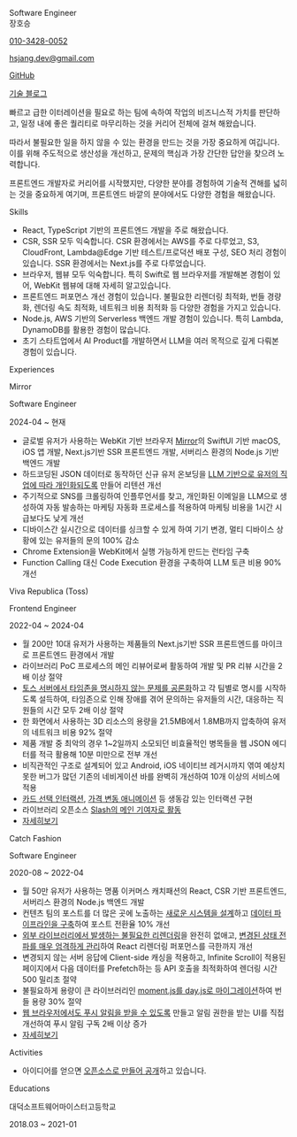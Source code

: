 <p className="title">Software Engineer<br/>장호승</p>

<div className="info">
  <p><a href="sms:010-3428-0052">010-3428-0052</a></p>
  <p><a href="mailto:hsjang.dev@gmail.com">hsjang.dev@gmail.com</a></p>
  <p><a href="https://github.com/hoseungme">GitHub</a></p>
  <p><a href="https://blog.hoseung.me">기술 블로그</a></p>
</div>

빠르고 급한 이터레이션을 필요로 하는 팀에 속하여 작업의 비즈니스적 가치를 판단하고, 일정 내에 좋은 퀄리티로 마무리하는 것을 커리어 전체에 걸쳐 해왔습니다.

따라서 불필요한 일을 하지 않을 수 있는 환경을 만드는 것을 가장 중요하게 여깁니다. 이를 위해 주도적으로 생산성을 개선하고, 문제의 핵심과 가장 간단한 답안을 찾으려 노력합니다.

프론트엔드 개발자로 커리어를 시작했지만, 다양한 분야를 경험하여 기술적 견해를 넓히는 것을 중요하게 여기며, 프론트엔드 바깥의 분야에서도 다양한 경험을 해왔습니다.

<p className="title">Skills</p>

- React, TypeScript 기반의 프론트엔드 개발을 주로 해왔습니다.
- CSR, SSR 모두 익숙합니다. CSR 환경에서는 AWS를 주로 다루었고, S3, CloudFront, Lambda@Edge 기반 테스트/프로덕션 배포 구성, SEO 처리 경험이 있습니다. SSR 환경에서는 Next.js를 주로 다루었습니다.
- 브라우저, 웹뷰 모두 익숙합니다. 특히 Swift로 웹 브라우저를 개발해본 경험이 있어, WebKit 웹뷰에 대해 자세히 알고있습니다.
- 프론트엔드 퍼포먼스 개선 경험이 있습니다. 불필요한 리렌더링 최적화, 번들 경량화, 렌더링 속도 최적화, 네트워크 비용 최적화 등 다양한 경험을 가지고 있습니다.
- Node.js, AWS 기반의 Serverless 백엔드 개발 경험이 있습니다. 특히 Lambda, DynamoDB를 활용한 경험이 많습니다.
- 초기 스타트업에서 AI Product를 개발하면서 LLM을 여러 목적으로 깊게 다뤄본 경험이 있습니다.

<p className="title">Experiences</p>

<p className="experience">Mirror</p>
<p className="experience-role">Software Engineer</p>
<p className="experience-period">2024-04 ~ 현재</p>

- 글로벌 유저가 사용하는 WebKit 기반 브라우저 [Mirror](https://www.mirror.work)의 SwiftUI 기반 macOS, iOS 앱 개발, Next.js기반 SSR 프론트엔드 개발, 서버리스 환경의 Node.js 기반 백엔드 개발
- 하드코딩된 JSON 데이터로 동작하던 신규 유저 온보딩을 [LLM 기반으로 유저의 직업에 따라 개인화되도록](https://blog.hoseung.me/2025-04-13-mirror-onboading-llm) 만들어 리텐션 개선
- 주기적으로 SNS를 크롤링하여 인플루언서를 찾고, 개인화된 이메일을 LLM으로 생성하여 자동 발송하는 마케팅 자동화 프로세스를 적용하여 마케팅 비용을 1시간 시급보다도 낮게 개선
- 디바이스간 실시간으로 데이터를 싱크할 수 있게 하여 기기 변경, 멀티 디바이스 상황에 있는 유저들의 문의 100% 감소
- Chrome Extension을 WebKit에서 실행 가능하게 만드는 런타임 구축
- Function Calling 대신 Code Execution 환경을 구축하여 LLM 토큰 비용 90% 개선

<p className="experience">Viva Republica (Toss)</p>
<p className="experience-role">Frontend Engineer</p>
<p className="experience-period">2022-04 ~ 2024-04</p>

- 월 200만 10대 유저가 사용하는 제품들의 Next.js기반 SSR 프론트엔드를 마이크로 프론트엔드 환경에서 개발
- 라이브러리 PoC 프로세스의 메인 리뷰어로써 활동하여 개발 및 PR 리뷰 시간을 2배 이상 절약
- [토스 서버에서 타임존을 명시하지 않는 문제를 공론화](https://blog.hoseung.me/2023-03-23-how-to-transfer-date)하고 각 팀별로 명시를 시작하도록 설득하여, 타임존으로 인해 장애를 겪어 문의하는 유저들의 시간, 대응하는 직원들의 시간 모두 2배 이상 절약
- 한 화면에서 사용하는 3D 리소스의 용량을 21.5MB에서 1.8MB까지 압축하여 유저의 네트워크 비용 92% 절약
- 제품 개발 중 최악의 경우 1~2일까지 소모되던 비효율적인 병목들을 웹 JSON 에디터를 적극 활용해 10분 미만으로 전부 개선
- 비직관적인 구조로 설계되어 있고 Android, iOS 네이티브 레거시까지 엮여 예상치 못한 버그가 많던 기존의 네비게이션 바를 완벽히 개선하여 10개 이상의 서비스에 적용
- [카드 선택 인터랙션](https://youtu.be/LdrSjTIRh8o?feature=shared), [가격 변동 애니메이션](https://youtu.be/uxJIEwMhCb0?feature=shared) 등 생동감 있는 인터랙션 구현
- 라이브러리 오픈소스 [Slash의 메인 기여자로 활동](https://github.com/toss/slash/issues?q=involves%3Ahoseungme)
- [자세히보기](/experiences/viva-republica)

<p className="experience">Catch Fashion</p>
<p className="experience-role">Software Engineer</p>
<p className="experience-period">2020-08 ~ 2022-04</p>

- 월 50만 유저가 사용하는 명품 이커머스 캐치패션의 React, CSR 기반 프론트엔드, 서버리스 환경의 Node.js 백엔드 개발
- 컨텐츠 팀의 포스트를 더 많은 곳에 노출하는 [새로운 시스템을 설계](https://blog.hoseung.me/2022-02-06-post-system-retrospect)하고 [데이터 파이프라인을 구축](https://blog.hoseung.me/2022-02-19-dynamodb-stream-elasticsearch)하여 포스트 전환율 10% 개선
- [외부 라이브러리에서 발생하는 불필요한 리렌더링](https://blog.hoseung.me/2021-12-07-do-not-use-link)을 완전히 없애고, [변경된 상태 전파를 매우 엄격하게 관리](https://blog.hoseung.me/2021-10-09-rxjs)하여 React 리렌더링 퍼포먼스를 극한까지 개선
- 변경되지 않는 서버 응답에 Client-side 캐싱을 적용하고, Infinite Scroll이 적용된 페이지에서 다음 데이터를 Prefetch하는 등 API 호출을 최적화하여 렌더링 시간 500 밀리초 절약
- 불필요하게 용량이 큰 라이브러리인 [moment.js를 day.js로 마이그레이션](https://blog.hoseung.me/2022-03-13-dayjs-instead-of-momentjs)하여 번들 용량 30% 절약
- [웹 브라우저에서도 푸시 알림을 받을 수 있도록](https://blog.hoseung.me/2021-11-28-web-push-notification) 만들고 알림 권한을 받는 UI를 직접 개선하여 푸시 알림 구독 2배 이상 증가
- [자세히보기](/experiences/catch-fashion)

<p className="title">Activities</p>

- 아이디어를 얻으면 [오픈소스로 만들어 공개](https://github.com/hoseungme/opensources/blob/main/README.md)하고 있습니다.

<p className="title">Educations</p>

<p className="education">대덕소프트웨어마이스터고등학교</p>
<p className="education-period">2018.03 ~ 2021-01</p>
